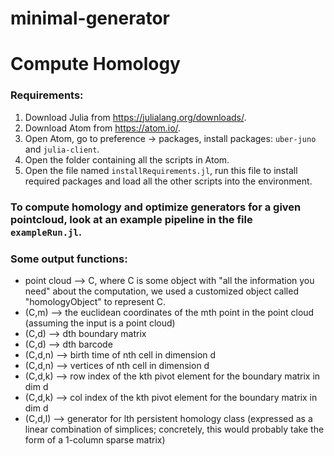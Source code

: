 # minimal-generator


# Compute Homology

### Requirements:
1. Download Julia from https://julialang.org/downloads/.
2. Download Atom from https://atom.io/. 
3. Open Atom, go to preference -> packages, install packages: `uber-juno` and `julia-client`.
4. Open the folder containing all the scripts in Atom. 
5. Open the file named `installRequirements.jl`, run this file to install required packages and load all the other scripts into the environment. 

### To compute homology and optimize generators for a given pointcloud, look at an example pipeline in the file `exampleRun.jl`. 


### Some output functions:
* point cloud --> C, where C is some object with "all the information you need"
					about the computation, we used a customized object called "homologyObject" to represent C. 
* (C,m) 	  --> the euclidean coordinates of the mth point in the point cloud
					(assuming the input is a point cloud)
* (C,d) 	  --> dth boundary matrix
* (C,d)	      --> dth barcode
* (C,d,n)	  --> birth time of nth cell in dimension d
* (C,d,n) 	  --> vertices of nth cell in dimension d
* (C,d,k) 	  --> row index of the kth pivot element for the boundary matrix in dim d
* (C,d,k) 	  --> col index of the kth pivot element for the boundary matrix in dim d
* (C,d,l) 	  --> generator for lth persistent homology class
					(expressed as a linear combination of simplices; concretely,
					this would probably take the form of a 1-column sparse matrix)


